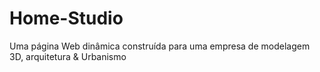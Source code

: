 # Home-Studio
Uma página Web dinâmica construída para uma empresa de modelagem 3D, arquitetura &amp; Urbanismo
